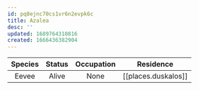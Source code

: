 ```yaml
---
id: pq8ejnc70cs1vr6n2evpk6c
title: Azalea
desc: ''
updated: 1689764310816
created: 1666436382904
---
```

|Species|Status|Occupation|Residence|
|:-:|:-:|:-:|:-:|
| Eevee | Alive | None | [[places.duskalos]] |
<br/>